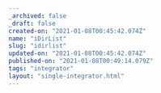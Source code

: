 ```yaml
---
_archived: false
_draft: false
created-on: "2021-01-08T00:45:42.074Z"
name: "iDirList"
slug: "idirlist"
updated-on: "2021-01-08T00:45:42.074Z"
published-on: "2021-01-08T00:49:14.079Z"
tags: "integrator"
layout: "single-integrator.html"
---
```



